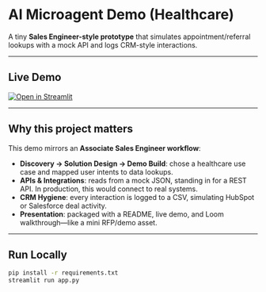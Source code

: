 # AI Microagent Demo (Healthcare)

A tiny **Sales Engineer-style prototype** that simulates appointment/referral lookups with a mock API and logs CRM-style interactions.

---

## Live Demo
[![Open in Streamlit](https://static.streamlit.io/badges/streamlit_badge_black_white.svg)](https://ai-microagent-healthcare-demo.streamlit.app/)


---

## Why this project matters
This demo mirrors an **Associate Sales Engineer workflow**:
- **Discovery → Solution Design → Demo Build**: chose a healthcare use case and mapped user intents to data lookups.
- **APIs & Integrations**: reads from a mock JSON, standing in for a REST API. In production, this would connect to real systems.
- **CRM Hygiene**: every interaction is logged to a CSV, simulating HubSpot or Salesforce deal activity.
- **Presentation**: packaged with a README, live demo, and Loom walkthrough—like a mini RFP/demo asset.

---

## Run Locally
```bash
pip install -r requirements.txt
streamlit run app.py
